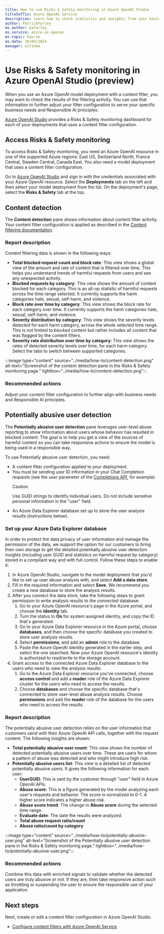 ```yaml
---
title: How to use Risks & Safety monitoring in Azure OpenAI Studio
titleSuffix: Azure OpenAI Service
description: Learn how to check statistics and insights from your Azure OpenAI content filtering activity.
author: PatrickFarley 
ms.author: pafarley 
ms.service: azure-ai-openai
ms.topic: how-to
ms.date: 10/03/2024
manager: nitinme
---
```


# Use Risks & Safety monitoring in Azure OpenAI Studio (preview) 

When you use an Azure OpenAI model deployment with a content filter, you may want to check the results of the filtering activity. You can use that information to further adjust your filter configuration to serve your specific business needs and Responsible AI principles.  

[Azure OpenAI Studio](https://oai.azure.com/) provides a Risks & Safety monitoring dashboard for each of your deployments that uses a content filter configuration.

## Access Risks & Safety monitoring

To access Risks & Safety monitoring, you need an Azure OpenAI resource in one of the supported Azure regions: East US, Switzerland North, France Central, Sweden Central, Canada East. You also need a model deployment that uses a content filter configuration.

Go to [Azure OpenAI Studio](https://oai.azure.com/) and sign in with the credentials associated with your Azure OpenAI resource. Select the **Deployments** tab on the left and then select your model deployment from the list. On the deployment's page, select the **Risks & Safety** tab at the top.

## Content detection   

The **Content detection** pane shows information about content filter activity. Your content filter configuration is applied as described in the [Content filtering documentation](/azure/ai-services/openai/how-to/content-filters).

### Report description

Content filtering data is shown in the following ways:
- **Total blocked request count and block rate**: This view shows a global view of the amount and rate of content that is filtered over time. This helps you understand trends of harmful requests from users and see any unexpected activity.
- **Blocked requests by category**: This view shows the amount of content blocked for each category. This is an all-up statistic of harmful requests across the time range selected. It currently supports the harm categories hate, sexual, self-harm, and violence.
- **Block rate over time by category**: This view shows the block rate for each category over time. It currently supports the harm categories hate, sexual, self-harm, and violence.
- **Severity distribution by category**: This view shows the severity levels detected for each harm category, across the whole selected time range. This is not limited to _blocked_ content but rather includes all content that was flagged by the content filters.
- **Severity rate distribution over time by category**: This view shows the rates of detected severity levels over time, for each harm category. Select the tabs to switch between supported categories.

:::image type="content" source="../media/how-to/content-detection.png" alt-text="Screenshot of the content detection pane in the Risks & Safety monitoring page." lightbox="../media/how-to/content-detection.png":::

### Recommended actions

Adjust your content filter configuration to further align with business needs and Responsible AI principles.

## Potentially abusive user detection   

The **Potentially abusive user detection** pane leverages user-level abuse reporting to show information about users whose behavior has resulted in blocked content. The goal is to help you get a view of the sources of harmful content so you can take responsive actions to ensure the model is being used in a responsible way. 


To use Potentially abusive user detection, you need:
- A content filter configuration applied to your deployment.
- You must be sending user ID information in your Chat Completion requests (see the _user_ parameter of the [Completions API](/azure/ai-services/openai/reference#completions), for example).
    > [!CAUTION]
    > Use GUID strings to identify individual users. Do not include sensitive personal information in the "user" field.
- An Azure Data Explorer database set up to store the user analysis results (instructions below).

### Set up your Azure Data Explorer database

In order to protect the data privacy of user information and manage the permission of the data, we support the option for our customers to bring their own storage to get the detailed potentially abusive user detection insights (including user GUID and statistics on harmful request by category) stored in a compliant way and with full control. Follow these steps to enable it:
1. In Azure OpenAI Studio, navigate to the model deployment that you'd like to set up user abuse analysis with, and select **Add a data store**. 
1. Fill in the required information and select **Save**. We recommend you create a new database to store the analysis results.
1. After you connect the data store, take the following steps to grant permission to write analysis results to the connected database:
    1. Go to your Azure OpenAI resource's page in the Azure portal, and choose the **Identity** tab.
    1. Turn the status to **On** for system assigned identity, and copy the ID that's generated. 
    1. Go to your Azure Data Explorer resource in the Azure portal, choose **databases**, and then choose the specific database you created to store user analysis results.
    1. Select **permissions**, and add an **admin** role to the database.  
    1. Paste the Azure OpenAI identity generated in the earlier step, and select the one searched. Now your Azure OpenAI resource's identity is authorized to read/write to the storage account.
1. Grant access to the connected Azure Data Explorer database to the users who need to view the analysis results:
    1. Go to the Azure Data Explorer resource you’ve connected, choose **access control** and add a **reader** role of the Azure Data Explorer cluster for the users who need to access the results. 
    1. Choose **databases** and choose the specific database that's connected to store user-level abuse analysis results. Choose **permissions** and add the **reader** role of the database for the users who need to access the results. 


### Report description 

The potentially abusive user detection relies on the user information that customers send with their Azure OpenAI API calls, together with the request content. The following insights are shown:
- **Total potentially abusive user count**: This view shows the number of detected potentially abusive users over time. These are users for whom a pattern of abuse was detected and who might introduce high risk.
 - **Potentially abusive users list**: This view is a detailed list of detected potentially abusive users. It gives the following information for each user: 
    - **UserGUID**: This is sent by the customer through "user" field in Azure OpenAI APIs.
    - **Abuse score**: This is a figure generated by the model analyzing each user's requests and behavior. The score is normalized to 0-1. A higher score indicates a higher abuse risk.  
    - **Abuse score trend**: The change in **Abuse score** during the selected time range.
    - **Evaluate date**: The date the results were analyzed.  
    - **Total abuse request ratio/count**
    - **Abuse ratio/count by category** 

:::image type="content" source="../media/how-to/potentially-abusive-user.png" alt-text="Screenshot of the Potentially abusive user detection pane in the Risks & Safety monitoring page." lightbox="../media/how-to/potentially-abusive-user.png":::

### Recommended actions

Combine this data with enriched signals to validate whether the detected users are truly abusive or not. If they are, then take responsive action such as throttling or suspending the user to ensure the responsible use of your application.

## Next steps

Next, create or edit a content filter configuration in Azure OpenAI Studio.

- [Configure content filters with Azure OpenAI Service](/azure/ai-services/openai/how-to/content-filters)
